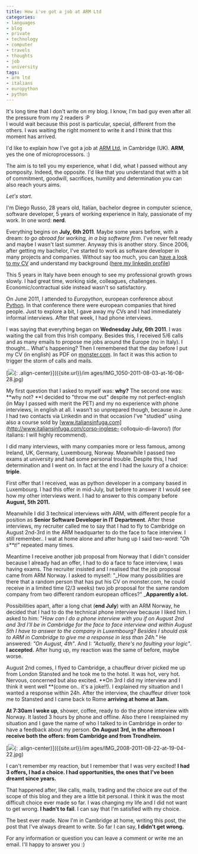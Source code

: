 ```yaml
---
title: How i've got a job at ARM Ltd
categories:
- languages
- blog
- private
- technology
- computer
- travels
- thoughts
- job
- university
tags:
- arm ltd
- italians
- europython
- python
---
```

It's long time that I don't write on my blog. I know, I'm bad guy even after
all the pressure from my 2 readers :P  
I would wait because this post is particular, special, different from the
others. I was waiting the right moment to write it and I think that this
moment has arrived.

I'd like to explain how I've got a job at [ARM Ltd](http://www.arm.com), in
Cambridge (UK). **ARM**, yes the one of microprocessors. :)

The aim is to tell you my experience, what I did, what I passed without any
pomposity. Indeed, the opposite. I'd like that you understand that with a bit
of commitment, goodwill, sacrifices, humility and determination you can also
reach yours aims.

_Let's start_.

I'm Diego Russo, 28 years old, Italian, bachelor degree in computer science,
software developer, 5 years of working experience in Italy, passionate of my
work. In one word: **nerd**.

Everything begins on **July, 6th 2011**. Maybe some years before, with a
dream: _to go abroad for working, in a big software firm_. I've never felt
ready and maybe I wasn't last summer. Anyway this is another story. Since
2006, after getting my bachelor, I've started to work as software developer in
many projects and companies. Without say too much, you can [have a look to my
CV](http://diegor.it/curriculum) and understand my background ([here my
linkedin profile](http://uk.linkedin.com/in/diegor))

This 5 years in Italy have been enough to see my professional growth grows
slowly. I had great time, working side, colleagues, challenges.
Economic/contractual side instead wasn't so satisfactory.

On June 2011, I attended to _Europython_, european conference about
[Python](http://python.org/). In that conference there were  european
companies that hired people. Just to explore a bit, I gave away my CVs and I
had immediately informal interviews. After that week, I had phone interviews.

I was saying that everything began on **Wednesday **July, 6th 2011****. I was
waiting the call from this Irish company. Besides this, I received 5/6 calls
and  as many emails to propose me jobs around the Europe (no in Italy). I
thought... What's happening? Then I remembered that the day before I put my CV
(in english) as PDF on [monster.com](http://www.monster.com). In fact it was
this action to trigger the storm of calls and mails.

[![]({{site.url}}/images/IMG_1050-2011-08-03-at-16-08-28.jpg){: .align-center}]({{site.url}}/im
ages/IMG_1050-2011-08-03-at-16-08-28.jpg)

My first question that I asked to myself was: **why?** The second one was:
**why not? **I decided to "throw me out" despite my not perfect-english (in
May I passed with merit the PET) and my no experience with phone interviews,
in english at all. I wasn't so unprepared though, because in June I had two
contacts via Linkedin and in that occasion I've "studied" using also a course
sold by  [www.italiansinfuga.com](http://www.italiansinfuga.com/corso-inglese-
colloquio-di-lavoro/) (for italians: I will highly recommend).

I did many interviews, with many companies more or less famous, among Ireland,
UK, Germany, Luxembourg, Norway. Meanwhile I passed two exams at university
and had some personal trouble. Despite this, I had determination and I went
on. In fact at the end I had the luxury of a choice: **triple**.

First offer that I received, was as python developer in a company based in
Luxembourg. I had this offer in mid-July, but before to answer it I would see
how my other interviews went. I had to answer to this company before **August,
5th 2011.**

Meanwhile I did 3 technical interviews with ARM, with different people for a
position as **Senior Software Developer in IT Department**. After these
interviews, my recruiter called me to say that I had to fly to Cambridge on
August 2nd-3rd in the ARM headquarter  to do the face to face interview. I
still remember.. I wat at home alone and after hung up I said two-word: _"Oh
s**t!"_ repeated many times.

Meantime I receive another job proposal from Norway that I didn't consider
because I already had an offer, I had to do a face to face interview, I was
having exams. The recruiter insisted and I realised that the job proposal came
from ARM Norway. I asked to myself: "_How many possibilities are there that a
random person that has put his CV on monster.com, he could receive in a
limited time (2/3 weeks) two job proposal for the same random company from two
different random european offices?"  _**Apparently a lot.**

Possibilities apart, after a long chat (**end July**) with an ARM Norway, he
decided that I had to do the technical phone interview because I liked him. I
asked to him: "_How can I do a phone interview with you if on August 2nd and
3rd I'll be in Cambridge for the face to face interview and within August 5th
I have to answer to the company in Luxembourg? Besides I should ask to ARM in
Cambridge to give me a response in less than 24h."_ He answered: _"On August,
4th"_. And I: _"Actually, there's no faulting your logic"_. **I accepted.**
After hung up, my reaction was the same of before, maybe worse.

August 2nd comes, I flyed to Cambridge, a chauffeur driver picked me up from
London Stansted and he took me to the hotel. It was hot, very hot. Nervous,
concerned but also excited. **On 3rd I did my interview and I think it went
well **(come on.. it's a joke!!). I explained my situation and I wanted a
response within 24h. After the interview, the chauffeur driver took me to
Stansted and I came back to Rome **arriving at home at 3am.**

**At 7:30am I woke up**, shower, coffee, ready to do the phone interview with Norway. It lasted 3 hours by phone and offline. Also there I reexplained my situation and I gave the name of who I talked to in Cambridge in order to have a feedback about my person. **On August 3rd, in the afternoon I receive both the offers: from Cambridge and from Trondheim.**

[![]({{site.url}}/images/IMG_2008-2011-08-22-at-19-04-22.jpg){: .align-center}]({{site.url}}/im
ages/IMG_2008-2011-08-22-at-19-04-22.jpg)

I can't remember my reaction, but I remember that I was very excited! **I had
3 offers, I had a choice. I had opportunities, the ones that I've been dreamt
since years.**

That happened after, like calls, mails, trading and the choice are out of the
scope of this blog and they are a little bit personal. I think it was the most
difficult choice ever made so far. I was changing my life and I did not want
to get wrong. **I hadn't to fail**. I can say that I'm satisfied with my
choice.

The best ever made. Now I'm in Cambridge at home, writing this post, the post
that I've always dreamt to write. So far I can say, **I didn't get wrong.**

For any information or question you can leave a comment or write me an email.
I'll happy to answer you :)



